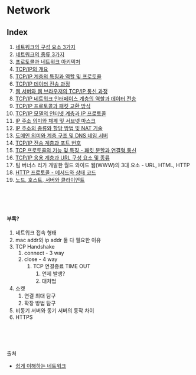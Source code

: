 # Network

## Index

1. [네트워크의 구성 요소 3가지](folder/컴퓨터네트워크의구성요소3가지.md)
2. [네트워크의 종류 3가지](folder/네트워크의종류3가지.md)
3. [프로토콜과 네트워크 아키텍처](folder/프로토콜과네트워크아키텍처.md)
4. [TCP/IP의 개요](folder/인터넷의%20핵심인%20TCPIP의%20개요.md)
5. [TCP/IP 계층의 특징과 역할 및 프로토콜](folder/TCPIP계층의특징과역할및프로토콜.md)
6. [TCP/IP 데이터 전송 과정](folder/인터넷의TCPIP데이터전송과정.md)
7. [웹 서버와 웹 브라우저의 TCP/IP 통신 과정](folder/웹서버와웹브라우저의TCPIP통신과정.md)
8. [TCP/IP 네트워크 인터페이스 계층의 역할과 데이터 전송](folder/TCPIP네트워크인터페이스계층의역할과데이터전송.md)
9. [TCP/IP 프로토콜과 패킷 교환 방식](folder/인터넷의TCPIP프로토콜과패킷교환방식.md)
10. [TCP/IP 모델의 인터넷 계층과 IP 프로토콜](folder/TCPIP모델의인터넷계층과IP프로토콜.md)
11. [IP 주소 의미와 체계 및 서브넷 마스크](folder/IP주소의미와체계및서브넷마스크.md)
12. [IP 주소의 종류와 할당 방법 및 NAT 기술](folder/IP주소의종류와할당방법및NAT기술.md)
13. [도메인 의미와 계층 구조 및 DNS 네임 서버](folder/도메인의미와계층구조및DNS네임서버.md)
14. [TCP/IP 전송 계층과 포트 번호](folder/TCPIP전송계층_트랜스포트계층_과포트_Port_번호.md)
15. [TCP 프로토콜의 기능 및 특징 - 패킷 분할과 연결형 통신](folder/TCP프로토콜의기능및특징-패킷분할과연결형통신.md)
16. [TCP/IP 응용 계층과 URL 구성 요소 및 종류](folder/TCPIP응용계층과URL구성요소및종류.md)  
17. 팀 버너스 리가 개발한 월드 와이드 웹(WWW)의 3대 요소 - URL, HTML, HTTP  
18. [HTTP 프로토콜 - 메서드와 상태 코드](folder/HTTP프로토콜-메서드와상태코드.md)  
19. [노드, 호스트, 서버와 클라이언트](https://better-together.tistory.com/74?category=887984)



<br/><br/><br/>

#### 부록?
1. 네트워크 접속 형태
2. mac addr와 ip addr 둘 다 필요한 이유
3. TCP Handshake
   1. connect - 3 way
   2. close - 4 way
      1. TCP 연결종료 TIME OUT
         1. 언제 발생?
         2. 대처법
4. 소켓
   1. 연결 최대 탐구
   2. 확장 방법 탐구
5. 비동기 서버와 동기 서버의 동작 차이
6. HTTPS


<br/><br/><br/>

출처
- [쉽게 이해하는 네트워크](https://better-together.tistory.com/category/%EB%83%90%EC%98%B9%EC%95%84%20%EB%A9%8D%EB%A9%8D%ED%95%B4%EB%B4%90%28How%20to%20Speak%20IT%29/%ED%85%8C%ED%81%AC%28IT%29%20%EB%AC%B8%EB%B2%95)